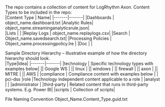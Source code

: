 The repo contains a collection of content for LogRhythm Axon.
Content Types to be included in the repo:  
|Content Type | Name|
|-------|-------|
|Dashboards	| object_name.dashboard.txt
|Analytic Rules| object_name.streaminganalyticsrule.json| 	
|Lists	| |
|Replay Logs |	object_name.replaylogs.csv|
|Search |	Object_name.savedsearch.txt|
|Processing Policies |	Object_name.processingpolicy.lre |
|Doc	| |

Sample Directory Hierarchy – Illustrative example of how the directory hierarchy should look.  
|Type|Idea|
|-------|-------|
|technology |	Specific technology types with examples below|
||	Google WS |
||	linux |
||	windows |
||	firewall |
||	axon |
||	MITRE |
||	AWS |
|compliance |	Compliance content with examples below
| |	pci-dss
|role	|Technology independent content applicable to a role
|	|analyst |
|	|administrator |
|third-party	| Related content that runs in third-party systems.  E.g. Power BI|
|scripts	| Collection of scripts|

File Naming Convention 
Object_Name.Content_Type.guid.txt 



